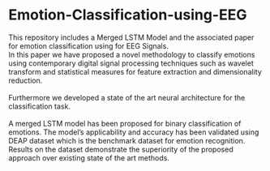 # Emotion-Classification-using-EEG
This repository includes a Merged LSTM Model and the associated paper for emotion classification using for EEG Signals.
<br>
In this paper we have proposed a novel methodology to classify emotions using contemporary digital signal processing techniques such as wavelet transform and statistical measures for feature extraction and dimensionality reduction. <br><br>Furthermore we developed a state of the art neural architecture for the classification task. <br><br>A merged LSTM model has been proposed for binary classification of emotions. The model’s applicability and accuracy has been validated using DEAP dataset which is the benchmark dataset for emotion recognition. Results on the dataset demonstrate the superiority of the proposed approach over existing state of the art methods.
